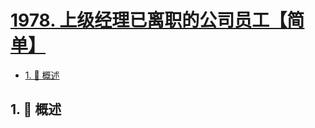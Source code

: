 # [1978. 上级经理已离职的公司员工【简单】](https://github.com/tnotesjs/TNotes.leetcode/tree/main/notes/1978.%20%E4%B8%8A%E7%BA%A7%E7%BB%8F%E7%90%86%E5%B7%B2%E7%A6%BB%E8%81%8C%E7%9A%84%E5%85%AC%E5%8F%B8%E5%91%98%E5%B7%A5%E3%80%90%E7%AE%80%E5%8D%95%E3%80%91)

<!-- region:toc -->

- [1. 📝 概述](#1--概述)

<!-- endregion:toc -->

## 1. 📝 概述

